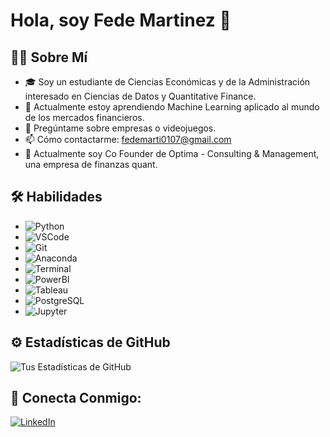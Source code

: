 # Hola, soy Fede Martinez 👋

## 👨‍💻 Sobre Mí
- 🎓 Soy un estudiante de Ciencias Económicas y de la Administración interesado en Ciencias de Datos y Quantitative Finance.
- 🌱 Actualmente estoy aprendiendo Machine Learning aplicado al mundo de los mercados financieros.
- 💬 Pregúntame sobre empresas o videojuegos.
- 📫 Cómo contactarme: fedemarti0107@gmail.com
- 🏢 Actualmente soy Co Founder de Optima - Consulting & Management, una empresa de finanzas quant.

## 🛠 Habilidades
- ![Python](https://img.shields.io/badge/-Python-333333?style=flat&logo=python)
- ![VSCode](https://img.shields.io/badge/-VSCode-333333?style=flat&logo=visual-studio-code)
- ![Git](https://img.shields.io/badge/-Git-333333?style=flat&logo=git)
- ![Anaconda](https://img.shields.io/badge/-Anaconda-333333?style=flat&logo=anaconda)
- ![Terminal](https://img.shields.io/badge/-Terminal-333333?style=flat&logo=gnome-terminal)
- ![PowerBI](https://img.shields.io/badge/-Power%20BI-333333?style=flat&logo=powerbi)
- ![Tableau](https://img.shields.io/badge/-Tableau-333333?style=flat&logo=tableau)
- ![PostgreSQL](https://img.shields.io/badge/-PostgreSQL-333333?style=flat&logo=postgresql)
- ![Jupyter](https://img.shields.io/badge/-Jupyter-333333?style=flat&logo=jupyter)

## ⚙️ Estadísticas de GitHub
![Tus Estadísticas de GitHub](https://github-readme-stats.vercel.app/api?username=tu-usuario&show_icons=true&theme=radical)

## 🤝 Conecta Conmigo:
[![LinkedIn](https://img.shields.io/badge/-LinkedIn-0077B5?style=flat-square&logo=Linkedin&logoColor=white)]([tu-enlace-de-linkedin](https://www.linkedin.com/in/federicoluismartinez/))

